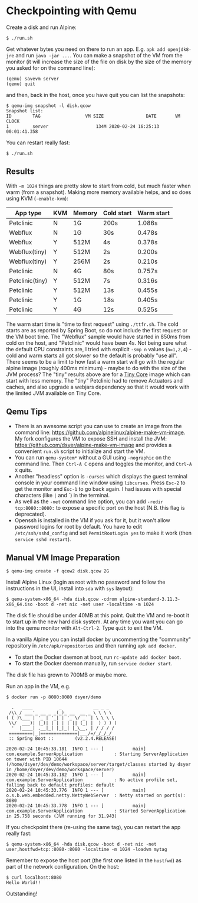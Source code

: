 # Checkpointing with Qemu

Create a disk and run Alpine:

```
$ ./run.sh
```

Get whatever bytes you need on there to run an app. E.g. `apk add openjdk8-jre` and run `java -jar ...`. You can make a snapshot of the VM from the monitor (it will increase the size of the file on disk by the size of the memory you asked for on the command line):

```
(qemu) savevm server
(qemu) quit
```

and then, back in the host, once you have quit you can list the snapshots:

```
$ qemu-img snapshot -l disk.qcow
Snapshot list:
ID        TAG                 VM SIZE                DATE       VM CLOCK
1         server                  134M 2020-02-24 16:25:13   00:01:41.358
```

You can restart really fast:

```
$ ./run.sh
```

## Results

With `-m 1024` things are pretty slow to start from cold, but much faster when warm (from a snapshot). Making more memory available helps, and so does using KVM (`-enable-kvm`):

| App type        | KVM | Memory | Cold start | Warm start |
| --------------- | --- | ------ | ---------- | ---------- |
| Petclinic       | N   | 1G     | 200s       | 1.086s     |
| Webflux         | N   | 1G     | 30s        | 0.478s     |
| Webflux         | Y   | 512M   | 4s         | 0.378s     |
| Webflux(tiny)   | Y   | 512M   | 2s         | 0.200s     |
| Webflux(tiny)   | Y   | 256M   | 2s         | 0.210s     |
| Petclinic       | N   | 4G     | 80s        | 0.757s     |
| Petclinic(tiny) | Y   | 512M   | 7s         | 0.316s     |
| Petclinic       | Y   | 512M   | 13s        | 0.455s     |
| Petclinic       | Y   | 1G     | 18s        | 0.405s     |
| Petclinic       | Y   | 4G     | 12s        | 0.525s     |

The warm start time is "time to first request" using `./ttfr.sh`. The cold starts are as reported by Spring Boot, so do not include the first request or the VM boot time. The "Webflux" sample would have started in 850ms from cold on the host, and "Petclinic" would have been 4s. Not being sure what the default CPU constraints are, I tried with explicit `-smp n` values (`n=1,2,4`) - cold and warm starts all got slower so the default is probably "use all". There seems to be a limit to how fast a warm start will go with the regular alpine image (roughly 400ms minimum) - maybe to do with the size of the JVM process? The "tiny" results above are for a [Tiny Core](http://tinycorelinux.net) image which can start with less memory. The "tiny" Petclinic had to remove Actuators and caches, and also upgrade a webjars dependency so that it would work with the limited JVM available on Tiny Core.

## Qemu Tips

-   There is an awesome script you can use to create an image from the command line: https://github.com/alpinelinux/alpine-make-vm-image. My fork configures the VM to expose SSH and install the JVM: https://github.com/dsyer/alpine-make-vm-image and provides a convenient `run.sh` script to initialize and start the VM.
-   You can run `qemu-system*` without a GUI using `-nographic` on the command line. Then `Ctrl-A C` opens and toggles the monitor, and `Ctrl-A X` quits.
-   Another "headless" option is `-curses` which displays the guest terminal console in your command line window using `libcurses`. Press `Esc-2` to get the monitor and `Esc-1` to go back again. I had issues with special characters (like `|` and \`) in the terminal.
-   As well as the `-net` command line option, you can add `-redir tcp:8080::8080:` to expose a specific port on the host (N.B. this flag is deprecated).
-   Openssh is installed in the VM if you ask for it, but it won't allow password logins for root by default. You have to edit `/etc/ssh/sshd_config` and set `PermitRootLogin yes` to make it work (then `service sshd restart`).

## Manual VM Image Preparation

```
$ qemu-img create -f qcow2 disk.qcow 2G
```

Install Alpine Linux (login as root with no password and follow the instructions in the UI, install into `sda` with `sys` layout):

```
$ qemu-system-x86_64 -hda disk.qcow -cdrom alpine-standard-3.11.3-x86_64.iso -boot d -net nic -net user -localtime -m 1024
```

The disk file should be under 40MB at this point. Quit the VM and re-boot it to start up in the new hard disk system. At any time you want you can go into the qemu monitor with `Alt-Ctrl-2`. Type `quit` to exit the VM.

In a vanilla Alpine you can install docker by uncommenting the "community" repository in `/etc/apk/repositories` and then running `apk add docker`.

-   To start the Docker daemon at boot, run `rc-update add docker boot`.
-   To start the Docker daemon manually, run `service docker start`.

The disk file has grown to 700MB or maybe more.

Run an app in the VM, e.g.

```
$ docker run -p 8080:8080 dsyer/demo

  .   ____          _            __ _ _
 /\\ / ___'_ __ _ _(_)_ __  __ _ \ \ \ \
( ( )\___ | '_ | '_| | '_ \/ _` | \ \ \ \
 \\/  ___)| |_)| | | | | || (_| |  ) ) ) )
  '  |____| .__|_| |_|_| |_\__, | / / / /
 =========|_|==============|___/=/_/_/_/
 :: Spring Boot ::        (v2.2.4.RELEASE)

2020-02-24 10:45:33.181  INFO 1 --- [           main] com.example.ServerApplication            : Starting ServerApplication on tower with PID 10644 (/home/dsyer/dev/demo/workspace/server/target/classes started by dsyer in /home/dsyer/dev/demo/workspace/server)
2020-02-24 10:45:33.182  INFO 1 --- [           main] com.example.ServerApplication            : No active profile set, falling back to default profiles: default
2020-02-24 10:45:33.776  INFO 1 --- [           main] o.s.b.web.embedded.netty.NettyWebServer  : Netty started on port(s): 8080
2020-02-24 10:45:33.778  INFO 1 --- [           main] com.example.ServerApplication            : Started ServerApplication in 25.758 seconds (JVM running for 31.943)
```

If you checkpoint there (re-using the same tag), you can restart the app really fast:

```
$ qemu-system-x86_64 -hda disk.qcow -boot d -net nic -net user,hostfwd=tcp::8080-:8080 -localtime -m 1024 -loadvm mytag
```

Remember to expose the host port (the first one listed in the `hostfwd`) as part of the network configuration. On the host:

```
$ curl localhost:8080
Hello World!!
```

Outstanding!
